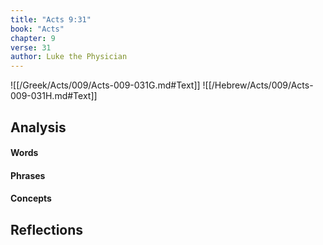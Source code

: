 ```yaml
---
title: "Acts 9:31"
book: "Acts"
chapter: 9
verse: 31
author: Luke the Physician
---
```

![[/Greek/Acts/009/Acts-009-031G.md#Text]]
![[/Hebrew/Acts/009/Acts-009-031H.md#Text]]

## Analysis

#### Words

#### Phrases

#### Concepts

## Reflections
